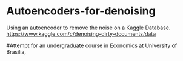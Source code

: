 # Autoencoders-for-denoising

Using an autoencoder to remove the noise on a Kaggle Database. https://www.kaggle.com/c/denoising-dirty-documents/data


#Attempt for an undergraduate course in Economics at University of Brasilia,
